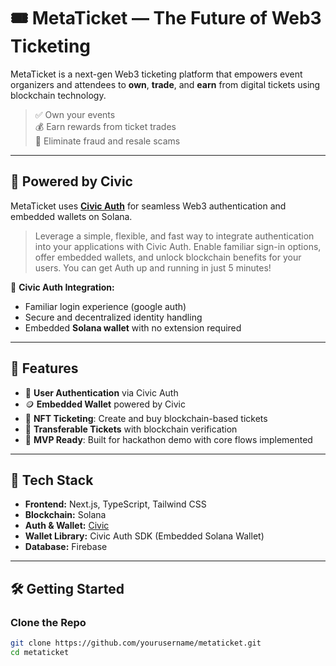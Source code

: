# 🎟️ MetaTicket — The Future of Web3 Ticketing

MetaTicket is a next-gen Web3 ticketing platform that empowers event organizers and attendees to **own**, **trade**, and **earn** from digital tickets using blockchain technology.

> ✅ Own your events  
> 💰 Earn rewards from ticket trades  
> 🔐 Eliminate fraud and resale scams  

---

## 🧩 Powered by Civic

MetaTicket uses **[Civic Auth](https://www.civic.com/)** for seamless Web3 authentication and embedded wallets on Solana.

> Leverage a simple, flexible, and fast way to integrate authentication into your applications with Civic Auth. Enable familiar sign-in options, offer embedded wallets, and unlock blockchain benefits for your users. You can get Auth up and running in just 5 minutes!

🔐 **Civic Auth Integration:**
- Familiar login experience (google auth)
- Secure and decentralized identity handling
- Embedded **Solana wallet** with no extension required

---

## 🚀 Features

- 🔐 **User Authentication** via Civic Auth
- 🪙 **Embedded Wallet** powered by Civic
- 🎫 **NFT Ticketing**: Create and buy blockchain-based tickets
- 🔄 **Transferable Tickets** with blockchain verification
- 🧾 **MVP Ready**: Built for hackathon demo with core flows implemented

---

## 🧰 Tech Stack

- **Frontend:** Next.js, TypeScript, Tailwind CSS
- **Blockchain:** Solana
- **Auth & Wallet:** [Civic](https://www.civic.com/)
- **Wallet Library:** Civic Auth SDK (Embedded Solana Wallet)
- **Database:** Firebase

---

## 🛠️ Getting Started

### Clone the Repo
```bash
git clone https://github.com/yourusername/metaticket.git
cd metaticket
